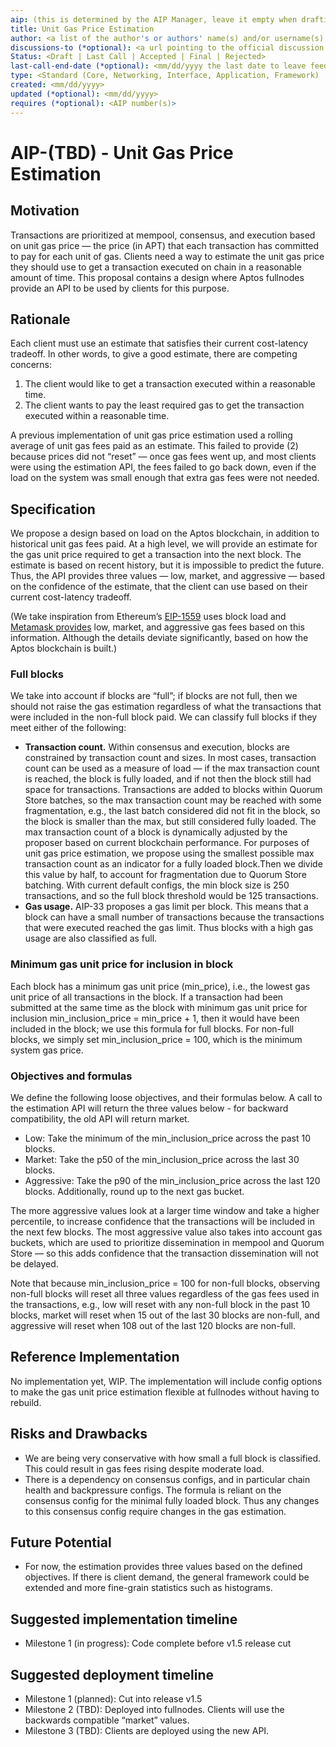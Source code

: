 ```yaml
---
aip: (this is determined by the AIP Manager, leave it empty when drafting)
title: Unit Gas Price Estimation
author: <a list of the author's or authors' name(s) and/or username(s), or name(s) and email(s). Details are below.>
discussions-to (*optional): <a url pointing to the official discussion thread>
Status: <Draft | Last Call | Accepted | Final | Rejected>
last-call-end-date (*optional): <mm/dd/yyyy the last date to leave feedbacks and reviews>
type: <Standard (Core, Networking, Interface, Application, Framework) | Informational | Process>
created: <mm/dd/yyyy>
updated (*optional): <mm/dd/yyyy>
requires (*optional): <AIP number(s)>
---
```


# AIP-(TBD) - Unit Gas Price Estimation

## Motivation

Transactions are prioritized at mempool, consensus, and execution based on unit gas price — the price (in APT) that each transaction has committed to pay for each unit of gas. Clients need a way to estimate the unit gas price they should use to get a transaction executed on chain in a reasonable amount of time. This proposal contains a design where Aptos fullnodes provide an API to be used by clients for this purpose.

## Rationale

Each client must use an estimate that satisfies their current cost-latency tradeoff. In other words, to give a good estimate, there are competing concerns:

1. The client would like to get a transaction executed within a reasonable time.
2. The client wants to pay the least required gas to get the transaction executed within a reasonable time.

A previous implementation of unit gas price estimation used a rolling average of unit gas fees paid as an estimate. This failed to provide (2) because prices did not “reset” — once gas fees went up, and most clients were using the estimation API, the fees failed to go back down, even if the load on the system was small enough that extra gas fees were not needed.

## Specification

We propose a design based on load on the Aptos blockchain, in addition to historical unit gas fees paid. At a high level, we will provide an estimate for the gas unit price required to get a transaction into the next block. The estimate is based on recent history, but it is impossible to predict the future. Thus, the API provides three values — low, market, and aggressive — based on the confidence of the estimate, that the client can use based on their current cost-latency tradeoff.

(We take inspiration from Ethereum’s [EIP-1559](https://eips.ethereum.org/EIPS/eip-1559) uses block load and [Metamask provides](https://metamask.io/1559/) low, market, and aggressive gas fees based on this information. Although the details deviate significantly, based on how the Aptos blockchain is built.)

### Full blocks

We take into account if blocks are “full”; if blocks are not full, then we should not raise the gas estimation regardless of what the transactions that were included in the non-full block paid. We can classify full blocks if they meet either of the following:

- **Transaction count.** Within consensus and execution, blocks are constrained by transaction count and sizes. In most cases, transaction count can be used as a measure of load — if the max transaction count is reached, the block is fully loaded, and if not then the block still had space for transactions.
  Transactions are added to blocks within Quorum Store batches, so the max transaction count may be reached with some fragmentation, e.g., the last batch considered did not fit in the block, so the block is smaller than the max, but still considered fully loaded.
  The max transaction count of a block is dynamically adjusted by the proposer based on current blockchain performance. For purposes of unit gas price estimation, we propose using the smallest possible max transaction count as an indicator for a fully loaded block.Then we divide this value by half, to account for fragmentation due to Quorum Store batching.
  With current default configs, the min block size is 250 transactions, and so the full block threshold would be 125 transactions.
- **Gas usage.** AIP-33 proposes a gas limit per block. This means that a block can have a small number of transactions because the transactions that were executed reached the gas limit. Thus blocks with a high gas usage are also classified as full.

### Minimum gas unit price for inclusion in block

Each block has a minimum gas unit price (min_price), i.e., the lowest gas unit price of all transactions in the block. If a transaction had been submitted at the same time as the block with minimum gas unit price for inclusion min_inclusion_price = min_price + 1, then it would have been included in the block; we use this formula for full blocks. For non-full blocks, we simply set min_inclusion_price = 100, which is the minimum system gas price.

### Objectives and formulas

We define the following loose objectives, and their formulas below. A call to the estimation API will return the three values below - for backward compatibility, the old API will return market.

- Low: Take the minimum of the min_inclusion_price across the past 10 blocks.
- Market: Take the p50 of the min_inclusion_price across the last 30 blocks.
- Aggressive: Take the p90 of the min_inclusion_price across the last 120 blocks. Additionally, round up to the next gas bucket.

The more aggressive values look at a larger time window and take a higher percentile, to increase confidence that the transactions will be included in the next few blocks. The most aggressive value also takes into account gas buckets, which are used to prioritize dissemination in mempool and Quorum Store — so this adds confidence that the transaction dissemination will not be delayed.

Note that because min_inclusion_price = 100 for non-full blocks, observing non-full blocks will reset all three values regardless of the gas fees used in the transactions, e.g., low will reset with any non-full block in the past 10 blocks, market will reset when 15 out of the last 30 blocks are non-full, and aggressive will reset when 108 out of the last 120 blocks are non-full.

## Reference Implementation

No implementation yet, WIP. The implementation will include config options to make the gas unit price estimation flexible at fullnodes without having to rebuild.

## Risks and Drawbacks

- We are being very conservative with how small a full block is classified. This could result in gas fees rising despite moderate load.
- There is a dependency on consensus configs, and in particular chain health and backpressure configs. The formula is reliant on the consensus config for the minimal fully loaded block. Thus any changes to this consensus config require changes in the gas estimation.

## Future Potential

- For now, the estimation provides three values based on the defined objectives. If there is client demand, the general framework could be extended and more fine-grain statistics such as histograms.

## Suggested implementation timeline

- Milestone 1 (in progress): Code complete before v1.5 release cut

## Suggested deployment timeline

- Milestone 1 (planned): Cut into release v1.5
- Milestone 2 (TBD): Deployed into fullnodes. Clients will use the backwards compatible “market” values.
- Milestone 3 (TBD): Clients are deployed using the new API.
